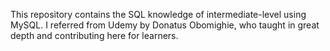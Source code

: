 This repository contains the SQL knowledge of intermediate-level using MySQL. 
I referred from Udemy by Donatus Obomighie, who taught in great depth and contributing here for learners. 
